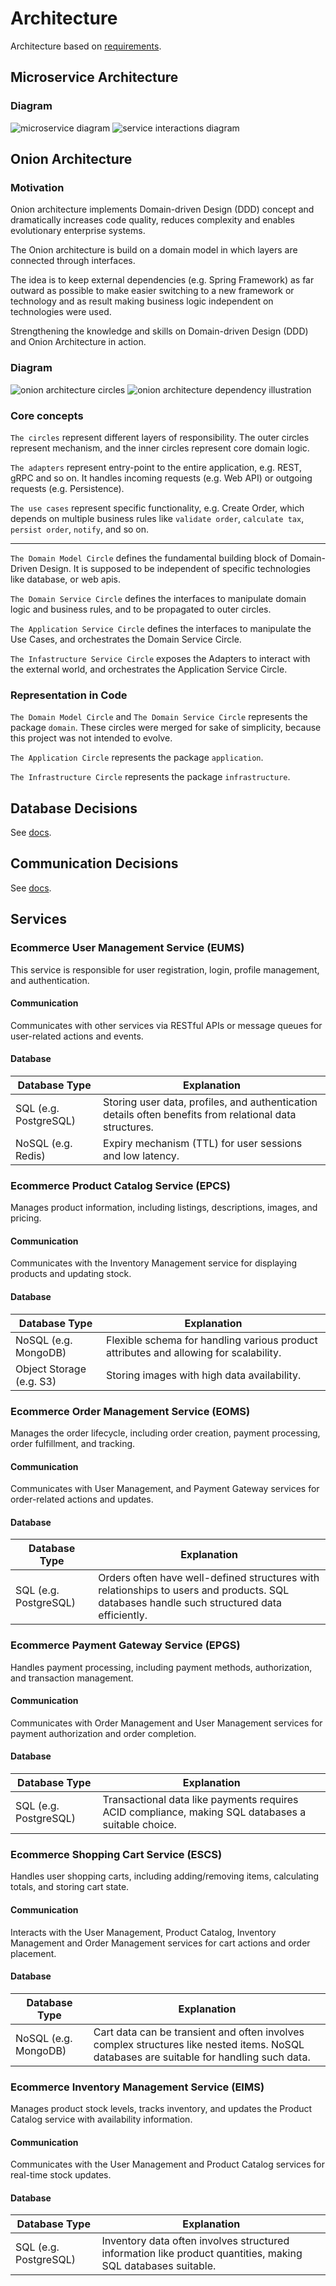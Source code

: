 # Architecture
Architecture based on [requirements](./Requirements.md).

## Microservice Architecture

### Diagram

![microservice diagram](./diagram/microservices.png)
![service interactions diagram](./diagram/service-interactions.png)

## Onion Architecture

### Motivation

Onion architecture implements Domain-driven Design (DDD) concept 
and dramatically increases code quality, reduces complexity and enables evolutionary enterprise systems.

The Onion architecture is build on a domain model in which layers are connected through interfaces.

The idea is to keep external dependencies (e.g. Spring Framework) as far outward as possible 
to make easier switching to a new framework or technology 
and as result making business logic independent on technologies were used.

Strengthening the knowledge and skills on Domain-driven Design (DDD) and Onion Architecture in action.

### Diagram

![onion architecture circles](./diagram/onion-circles.jpg)
![onion architecture dependency illustration](./diagram/onion-dependency-illustration.jpg)

### Core concepts

`The circles` represent different layers of responsibility. The outer circles represent mechanism, and the inner circles represent core domain logic.

`The adapters` represent entry-point to the entire application, e.g. REST, gRPC and so on. 
It handles incoming requests (e.g. Web API) or outgoing requests (e.g. Persistence).

`The use cases` represent specific functionality, e.g. Create Order, 
which depends on multiple business rules like `validate order`, `calculate tax`, `persist order`, `notify`, and so on.

---

`The Domain Model Circle` defines the fundamental building block of Domain-Driven Design. 
It is supposed to be independent of specific technologies like database, or web apis.

`The Domain Service Circle` defines the interfaces to manipulate domain logic and business rules, 
and to be propagated to outer circles.

`The Application Service Circle` defines the interfaces to manipulate the Use Cases, 
and orchestrates the Domain Service Circle.

`The Infastructure Service Circle` exposes the Adapters to interact with the external world, 
and orchestrates the Application Service Circle.

### Representation in Code

`The Domain Model Circle` and `The Domain Service Circle` represents the package `domain`. 
These circles were merged for sake of simplicity, because this project was not intended to evolve.

`The Application Circle` represents the package `application`.

`The Infrastructure Circle` represents the package `infrastructure`.

## Database Decisions
See [docs](./Database.md).

## Communication Decisions
See [docs](./Communication.md).

## Services

### Ecommerce User Management Service (EUMS)
This service is responsible for user registration, login, profile management, and authentication.

#### Communication
Communicates with other services via RESTful APIs or message queues for user-related actions and events.

#### Database 

| Database Type         | Explanation                                                                                             |
|-----------------------|---------------------------------------------------------------------------------------------------------|
| SQL (e.g. PostgreSQL) | Storing user data, profiles, and authentication details often benefits from relational data structures. |
| NoSQL (e.g. Redis)    | Expiry mechanism (TTL) for user sessions and low latency.                                               |


### Ecommerce Product Catalog Service (EPCS)
Manages product information, including listings, descriptions, images, and pricing.

#### Communication
Communicates with the Inventory Management service for displaying products and updating stock.

#### Database

| Database Type            | Explanation                                                                           |
|--------------------------|---------------------------------------------------------------------------------------|
| NoSQL (e.g. MongoDB)     | Flexible schema for handling various product attributes and allowing for scalability. |
| Object Storage (e.g. S3) | Storing images with high data availability.                                           |


### Ecommerce Order Management Service (EOMS)
Manages the order lifecycle, including order creation, payment processing, order fulfillment, and tracking.

#### Communication
Communicates with User Management, and Payment Gateway services for order-related actions and updates.

#### Database

| Database Type         | Explanation                                                                                                                                |
|-----------------------|--------------------------------------------------------------------------------------------------------------------------------------------|
| SQL (e.g. PostgreSQL) | Orders often have well-defined structures with relationships to users and products. SQL databases handle such structured data efficiently. |


### Ecommerce Payment Gateway Service (EPGS)
Handles payment processing, including payment methods, authorization, and transaction management.

#### Communication
Communicates with Order Management and User Management services for payment authorization and order completion.

#### Database

| Database Type         | Explanation                                                                                        |
|-----------------------|----------------------------------------------------------------------------------------------------|
| SQL (e.g. PostgreSQL) | Transactional data like payments requires ACID compliance, making SQL databases a suitable choice. |


### Ecommerce Shopping Cart Service (ESCS)
Handles user shopping carts, including adding/removing items, calculating totals, and storing cart state.

#### Communication
Interacts with the User Management, Product Catalog, Inventory Management and Order Management services for cart actions and order placement.

#### Database

| Database Type        | Explanation                                                                                                                              |
|----------------------|------------------------------------------------------------------------------------------------------------------------------------------|
| NoSQL (e.g. MongoDB) | Cart data can be transient and often involves complex structures like nested items. NoSQL databases are suitable for handling such data. |


### Ecommerce Inventory Management Service (EIMS)
Manages product stock levels, tracks inventory, and updates the Product Catalog service with availability information.

#### Communication
Communicates with the User Management and Product Catalog services for real-time stock updates.

#### Database

| Database Type         | Explanation                                                                                                  |
|-----------------------|--------------------------------------------------------------------------------------------------------------|
| SQL (e.g. PostgreSQL) | Inventory data often involves structured information like product quantities, making SQL databases suitable. |

